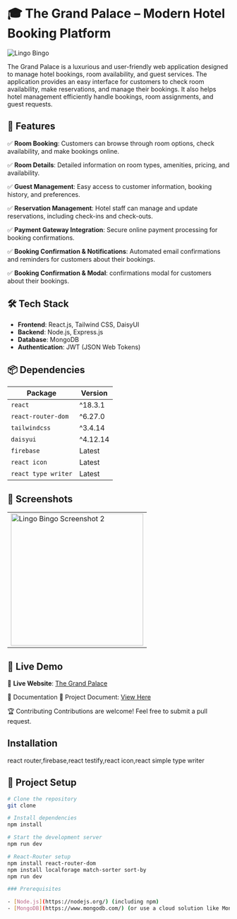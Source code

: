 # 🎓 The Grand Palace – Modern Hotel Booking Platform

![Lingo Bingo](https://i.ibb.co.com/4ZnT6vj0/a.jpg)

The Grand Palace is a luxurious and user-friendly web application designed to manage hotel bookings, room availability, and guest services. The application provides an easy interface for customers to check room availability, make reservations, and manage their bookings. It also helps hotel management efficiently handle bookings, room assignments, and guest requests.

## 📌 Features
✅ **Room Booking**: Customers can browse through room options, check availability, and make bookings online.

✅ **Room Details**: Detailed information on room types, amenities, pricing, and availability.

✅ **Guest Management**: Easy access to customer information, booking history, and preferences.

✅ **Reservation Management**: Hotel staff can manage and update reservations, including check-ins and check-outs.

✅ **Payment Gateway Integration**: Secure online payment processing for booking confirmations.

✅ **Booking Confirmation & Notifications**: Automated email confirmations and reminders for customers about their bookings.

✅ **Booking Confirmation & Modal**:  confirmations modal for customers about their bookings.


## 🛠️ Tech Stack

- **Frontend**: React.js, Tailwind CSS, DaisyUI
- **Backend**: Node.js, Express.js
- **Database**: MongoDB
- **Authentication**: JWT (JSON Web Tokens)

## 📦 Dependencies

| Package             | Version  |
|---------------------|----------|
| `react`            | ^18.3.1  |
| `react-router-dom` | ^6.27.0  |
| `tailwindcss`      | ^3.4.14  |
| `daisyui`          | ^4.12.14 |
| `firebase`         | Latest   |
| `react icon`       | Latest   |
| `react type writer`| Latest   |

## 📸 Screenshots  

<div align="center">
  <table>
    <tr>
      <td><img src="https://i.ibb.co.com/4wR0MH9m/dd.jpg" width="300" alt="Lingo Bingo Screenshot 2"></td>
    </tr>
  </table>
</div>

## 🚀 Live Demo  

🔗 **Live Website**: [The Grand Palace](https://b10a11-client-side.web.app/)  

📜 Documentation
📄 Project Document:  [View Here ](https://docs.google.com/document/d/1d5UG3gjfwGknxlSFrMX5AszZFDMBQ6UAy9pDMmmGu34/edit?tab=t.0#heading=h.i22hzo8dczks)     

🏆 Contributing
Contributions are welcome! Feel free to submit a pull request.

## Installation
react router,firebase,react testify,react icon,react simple type writer 


## 📂 Project Setup

```bash
# Clone the repository
git clone 

# Install dependencies
npm install

# Start the development server
npm run dev

# React-Router setup
npm install react-router-dom
npm install localforage match-sorter sort-by
npm run dev

### Prerequisites

- [Node.js](https://nodejs.org/) (including npm)
- [MongoDB](https://www.mongodb.com/) (or use a cloud solution like MongoDB Atlas)














